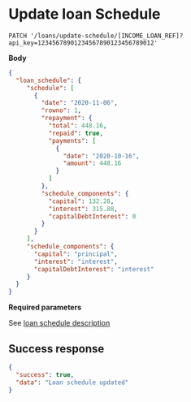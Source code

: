 # Update loan Schedule

```http
PATCH '/loans/update-schedule/[INCOME_LOAN_REF]?api_key=12345678901234567890123456789012'
```

**Body**

```json
{
  "loan_schedule": {
     "schedule": [
       {
         "date": "2020-11-06",
         "rowno": 1,
         "repayment": {
           "total": 448.16,
           "repaid": true,
           "payments": [
             {
               "date": "2020-10-16",
               "amount": 448.16
             }
           ]
         },
         "schedule_components": {
           "capital": 132.28,
           "interest": 315.88,
           "capitalDebtInterest": 0
         }
       }
     ],
     "schedule_components": {
       "capital": "principal",
       "interest": "interest",
       "capitalDebtInterest": "interest"
     }
  }
}
```


**Required parameters**

See [loan schedule description](./classificators/loan_schedule.md)

## Success response

```json
{
  "success": true,
  "data": "Loan schedule updated"
}
```